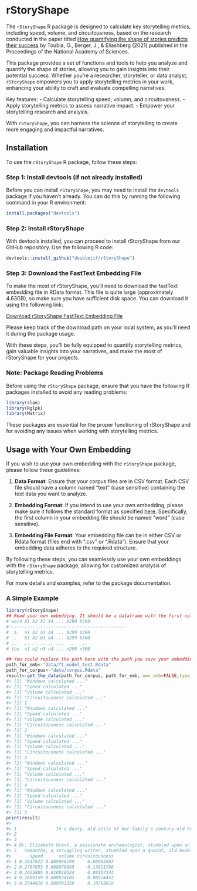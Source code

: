 
<!-- README.md is generated from README.Rmd. Please edit that file -->

# rStoryShape

<!-- badges: start -->
<!-- badges: end -->

The `rStoryShape` R package is designed to calculate key storytelling
metrics, including speed, volume, and circuitousness, based on the
research conducted in the paper titled [How quantifying the shape of
stories predicts their
success](https://www.pnas.org/doi/epdf/10.1073/pnas.2011695118) by
Toubia, O., Berger, J., & Eliashberg (2021) published in the Proceedings
of the National Academy of Sciences.

This package provides a set of functions and tools to help you analyze
and quantify the shape of stories, allowing you to gain insights into
their potential success. Whether you’re a researcher, storyteller, or
data analyst, `rStoryShape` empowers you to apply storytelling metrics
in your work, enhancing your ability to craft and evaluate compelling
narratives.

Key features: - Calculate storytelling speed, volumn, and
circuitousness. - Apply storytelling metrics to assess narrative
impact. - Empower your storytelling research and analysis.

With `rStoryShape`, you can harness the science of storytelling to
create more engaging and impactful narratives.

## Installation

To use the `rStoryShape` R package, follow these steps:

### Step 1: Install devtools (if not already installed)

Before you can install `rStoryShape`, you may need to install the
`devtools` package if you haven’t already. You can do this by running
the following command in your R environment:

``` r
install.packages("devtools")
```

### Step 2: Install rStoryShape

With devtools installed, you can proceed to install rStoryShape from our
GitHub repository. Use the following R code:

``` r
devtools::install_github("doublejif/rStoryShape")
```

### Step 3: Download the FastText Embedding File

To make the most of rStoryShape, you’ll need to download the fastText
embedding file in RData format. This file is quite large (approximately
4.63GB), so make sure you have sufficient disk space. You can download
it using the following link:

[Download rStoryShape FastText Embedding
File](https://drive.google.com/uc?export=download&id=1Nq--lnyG_9cLdjcjVPe4tVl3nqyIm8WT)

Please keep track of the download path on your local system, as you’ll
need it during the package usage.

With these steps, you’ll be fully equipped to quantify storytelling
metrics, gain valuable insights into your narratives, and make the most
of rStoryShape for your projects.

### Note: Package Reading Problems

Before using the `rStoryShape` package, ensure that you have the
following R packages installed to avoid any reading problems:

``` r
library(slam)
library(Rglpk)
library(Matrix)
```

These packages are essential for the proper functioning of rStoryShape
and for avoiding any issues when working with storytelling metrics.

## Usage with Your Own Embedding

If you wish to use your own embedding with the `rStoryShape` package,
please follow these guidelines:

1.  **Data Format**: Ensure that your corpus files are in CSV format.
    Each CSV file should have a column named “text” (case sensitive)
    containing the text data you want to analyze.

2.  **Embedding Format**: If you intend to use your own embedding,
    please make sure it follows the standard format as specified
    [here](https://drive.google.com/uc?export=download&id=1koC_c7U2vXJQyl1jAtUa8W7holN1WmLf).
    Specifically, the first column in your embedding file should be
    named “word” (case sensitive).

3.  **Embedding File Format**: Your embedding file can be in either CSV
    or Rdata format (files end with “.csv” or “.Rdata”). Ensure that
    your embedding data adheres to the required structure.

By following these steps, you can seamlessly use your own embeddings
with the `rStoryShape` package, allowing for customized analysis of
storytelling metrics.

For more details and examples, refer to the package documentation.

### A Simple Example

``` r
library(rStoryShape)
## Read your own embedding. It should be a dataframe with the first column names "word", and follows the embedding metrix (n words * 301 dimensions). Like this:
# word X1 X2 X3 X4 ... X299 X300
#---------------------------------------------
#  a   a1 a2 a3 a4 ... a299 a300
#  ,   b1 b2 b3 b4 ... b299 b300
# ...  .. .. .. .. ...  ..   ..
# the  n1 n2 n3 n4 ... n299 n300

## You could replace the path here with the path you save your embedding
path_for_emb<-"data/ft_model_test.Rdata"
path_for_corpus<-"data/corpus.Rdata"
result<-get_the_data(path_for_corpus, path_for_emb, own_emb=FALSE,type_of_window = "length", window_length = 10)
#> [1] "Windows calculated ..."
#> [1] "Speed calculated ..."
#> [1] "Volume calculated ..."
#> [1] "Circuitousness calculated ..."
#> [1] 1
#> [1] "Windows calculated ..."
#> [1] "Speed calculated ..."
#> [1] "Volume calculated ..."
#> [1] "Circuitousness calculated ..."
#> [1] 2
#> [1] "Windows calculated ..."
#> [1] "Speed calculated ..."
#> [1] "Volume calculated ..."
#> [1] "Circuitousness calculated ..."
#> [1] 3
#> [1] "Windows calculated ..."
#> [1] "Speed calculated ..."
#> [1] "Volume calculated ..."
#> [1] "Circuitousness calculated ..."
#> [1] 4
#> [1] "Windows calculated ..."
#> [1] "Speed calculated ..."
#> [1] "Volume calculated ..."
#> [1] "Circuitousness calculated ..."
#> [1] 5
print(result)
#>                                                                                                                                                                                                                                                                                                                                                                                                                                                                                                                                                                                                                                                                                                                                                                                                                                                                                                                                                                                                                                                                                                                                                                                                   corpus[i, ]
#> 1               In a dusty, old attic of her family's century-old house, young Emily discovered a mysterious key with an intricate design. The key had been hidden inside a long-forgotten chest. It was made of an unknown metal, with peculiar symbols etched into it.\nEmily's curiosity got the best of her. As she embarked on a journey to uncover the key's origins, she stumbled upon a hidden door tucked away in the attic's corner. The key, it turned out, was the missing piece of the puzzle.\nUpon turning the key in the lock, a portal emerged, and Emily stepped into an entirely different world—a realm of enchantment, magical creatures, and breathtaking landscapes. She found herself in a place where reality blended with fantasy.\nThere, she made friends with talking animals, met mythical beings, and even learned to cast spells. Emily's life had transformed into a wondrous adventure she could have never imagined.\nYet, her newfound world was not without challenges. She soon discovered that an evil sorcerer sought the key for his nefarious purposes, and it was up to Emily to protect the key, her new friends, and the magical world from his dark intentions.
#> 2                                                                                                                                                    Amelia, a shy artist, had always felt like an outsider in the bustling city. One day, while working in her cluttered studio, she noticed a scruffy stray cat outside her window. Instead of chasing the cat away, she felt an inexplicable connection.\nAmelia started leaving food and water for the cat, and over time, it became a regular visitor to her studio. What was unusual, though, was that this cat seemed to understand her in a way no human ever had. They would sit together for hours, and it was as if the cat could feel her emotions.\nAs Amelia opened up to her newfound feline friend, they began going on adventures around the city. The cat, who she named Whiskers, led her to hidden places, introduced her to kind-hearted people, and helped her break out of her shell.\nTheir unusual friendship taught her that connections can be found in the most unexpected places and that the quietest voices often have the most to say. Amelia realized that she had found a lifelong friend who accepted her just as she was.
#> 3                                                                                                                                                                        In the attic of their family home, Mark discovered an old, leather-bound diary. It had belonged to a distant ancestor, and as he started reading, he realized it was no ordinary diary. Whenever he wrote a date and an entry, he was transported to that moment in history.\nWith the diary in hand, Mark visited the roaring '20s, witnessed pivotal moments of history, and even met some of his heroes. He was amazed by the incredible power this diary held, but he soon realized that it came with great responsibility.\nAs he explored different time periods, he uncovered secrets about his family, the diary's creation, and its potential consequences. The diary's magic was not to be taken lightly.\nMark was faced with dilemmas of whether to change the past or simply observe, ultimately questioning what made him travel through time in the first place. Through his adventures, he learned the value of appreciating the present and that the past, even with its flaws, had shaped the world he knew today.
#> 4 Dr. Elizabeth Grant, a passionate archaeologist, stumbled upon an ancient map in an old library. The map pointed to a long-lost city deep within an uncharted jungle, a place believed to be the stuff of legends.\nWith a team of researchers and explorers, she set out on an expedition to find the fabled city. As they trekked through dense foliage, deciphered cryptic clues, and faced treacherous terrain, the team began to question if the city was a mere myth.\nBut their determination and the unwavering belief in their mission led them onward. As they got closer to their destination, they encountered unexpected challenges—hostile wildlife, unforgiving weather, and mysterious phenomena that defied explanation.\nAs they finally reached the hidden city, they realized that the legends were not mere stories. The city held secrets, relics, and technologies that could change the course of history. But they also discovered that they were not the first to find it; another expedition, led by Dr. Grant's longtime rival, had followed their every move.\nNow, they faced a race against time to unlock the secrets of the lost city before it fell into the wrong hands.
#> 5   Samantha, a struggling writer, stumbled upon a quaint, old bookstore tucked away in a hidden corner of the city. This wasn't just any bookstore—it was known to appear only when one truly needed it.\nInside, she found shelves filled with books that, when opened, had the power to make the characters and worlds come to life. The stories she read would materialize before her eyes, and Samantha soon realized the immense potential of this bookstore.\nHowever, as she delved deeper into the magical books, she discovered that these stories were not mere fantasies—they had real consequences beyond the pages. Her words and decisions in the stories began to affect her life and the lives of those around her.\nSamantha had to navigate a fine line between her dreams and reality, learning that the power of storytelling was a responsibility. The magical bookstore not only brought stories to life but revealed the power of words, imagination, and the ability to shape her own destiny.\nThese stories are starting points for your imagination. Feel free to expand upon them, develop characters, and explore the worlds they inhabit to create your own unique narratives.
#>       speed      volume circuitousness
#> 1 0.2837922 0.009686199     0.08965507
#> 2 0.2707053 0.009876095     0.13611780
#> 3 0.2625805 0.010010524     0.09157344
#> 4 0.2609159 0.009834105     0.08974452
#> 5 0.2344426 0.009301359     0.10763818
```
